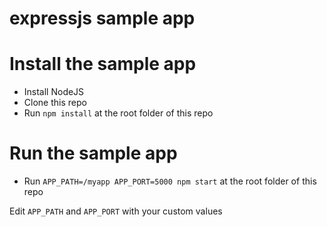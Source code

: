 expressjs sample app
===

# Install the sample app
- Install NodeJS
- Clone this repo
- Run `npm install` at the root folder of this repo

# Run the sample app
- Run `APP_PATH=/myapp APP_PORT=5000 npm start` at the root folder of this repo

Edit `APP_PATH` and `APP_PORT` with your custom values